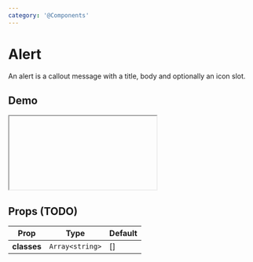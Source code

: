 ```yaml
---
category: '@Components'
---
```


<script setup lang="ts">
    import BaseAlertDemo from './BaseAlertDemo.vue'
</script>

# Alert

An alert is a callout message with a title, body and optionally an icon slot.

## Demo

<iframe data-why class="iframe-demo">
    <BaseAlertDemo />
</iframe>

## Props (TODO)

| Prop        | Type            | Default |
| ----------- | --------------- | ------- |
| **classes** | `Array<string>` | []      |
